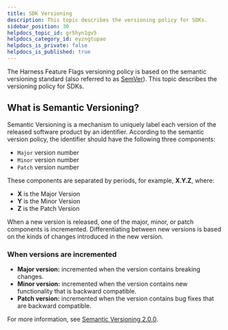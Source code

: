 ```yaml
---
title: SDK Versioning
description: This topic describes the versioning policy for SDKs.
sidebar_position: 30
helpdocs_topic_id: gr5hyn1gv5
helpdocs_category_id: eyzngtupao
helpdocs_is_private: false
helpdocs_is_published: true
---
```


The Harness Feature Flags versioning policy is based on the semantic versioning standard (also referred to as [SemVer](https://semver.org/)). This topic describes the versioning policy for SDKs.

## What is Semantic Versioning?

Semantic Versioning is a mechanism to uniquely label each version of the released software product by an identifier. According to the semantic version policy, the identifier should have the following three components:

* `Major` version number
* `Minor` version number
* `Patch` version number

These components are separated by periods, for example, **X.Y.Z**, where:

* **X** is the Major Version   
* **Y** is the Minor Version  
* **Z** is the Patch Version

When a new version is released, one of the major, minor, or patch components is incremented. Differentiating between new versions is based on the kinds of changes introduced in the new version.

### When versions are incremented

* **Major version:** incremented when the version contains breaking changes.
* **Minor version:** incremented when the version contains new functionality that is backward compatible.
* **Patch version:** incremented when the version contains bug fixes that are backward compatible.

For more information, see [Semantic Versioning 2.0.0](http://semver.org/).

